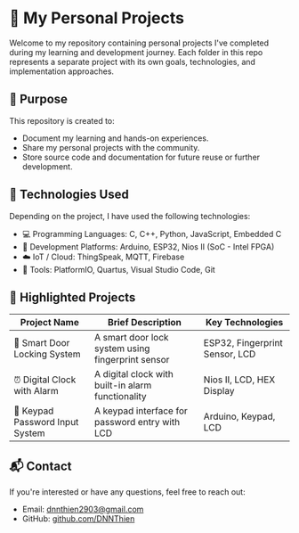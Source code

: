 # 📁 My Personal Projects

Welcome to my repository containing personal projects I've completed during my learning and development journey. Each folder in this repo represents a separate project with its own goals, technologies, and implementation approaches.

## 📌 Purpose
This repository is created to:
- Document my learning and hands-on experiences.
- Share my personal projects with the community.
- Store source code and documentation for future reuse or further development.

## 🧰 Technologies Used
Depending on the project, I have used the following technologies:
- 💻 Programming Languages: C, C++, Python, JavaScript, Embedded C  
- 📱 Development Platforms: Arduino, ESP32, Nios II (SoC - Intel FPGA)  
- ☁️ IoT / Cloud: ThingSpeak, MQTT, Firebase  
- 🔧 Tools: PlatformIO, Quartus, Visual Studio Code, Git  

## 📂 Highlighted Projects

| Project Name                         | Brief Description                                | Key Technologies               |
|-------------------------------------|--------------------------------------------------|--------------------------------|
| 🔐 Smart Door Locking System        | A smart door lock system using fingerprint sensor| ESP32, Fingerprint Sensor, LCD |
| ⏰ Digital Clock with Alarm         | A digital clock with built-in alarm functionality| Nios II, LCD, HEX Display      |
| 🔢 Keypad Password Input System     | A keypad interface for password entry with LCD   | Arduino, Keypad, LCD           |

## 📬 Contact
If you're interested or have any questions, feel free to reach out:
- Email: dnnthien2903@gmail.com  
- GitHub: [github.com/DNNThien](https://github.com/DNNThien)
